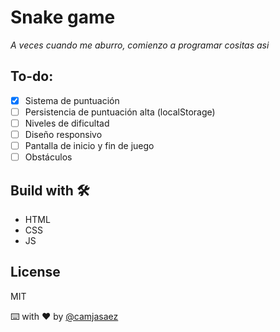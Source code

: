 # Snake game

_A veces cuando me aburro, comienzo a programar cositas asi_

## To-do:

- [x] Sistema de puntuación
- [ ] Persistencia de puntuación alta (localStorage)
- [ ] Niveles de dificultad
- [ ] Diseño responsivo
- [ ] Pantalla de inicio y fin de juego
- [ ] Obstáculos

## Build with 🛠️

- HTML
- CSS
- JS

## License

MIT

⌨️ with ❤️ by [@camjasaez](https://github.com/camjasaez)
